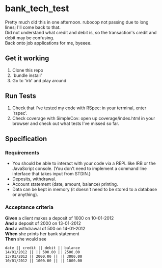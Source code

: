 # bank_tech_test

Pretty much did this in one afternoon. rubocop not passing due to long lines; I'll come back to that.  
Did not understand what credit and debit is, so the transaction's credit and debit may be confusing.  
Back onto job applications for me, byeeee.  

## Get it working
1. Clone this repo  
2. 'bundle install'  
3. Go to 'irb' and play around  


## Run Tests
1. Check that I've tested my code with RSpec: in your terminal, enter 'rspec'.  
2. Check coverage with SimpleCov: open up coverage/index.html in your browser and check out what tests I've missed so far.  


## Specification

### Requirements

* You should be able to interact with your code via a REPL like IRB or the JavaScript console.  (You don't need to implement a command line interface that takes input from STDIN.)
* Deposits, withdrawal.
* Account statement (date, amount, balance) printing.
* Data can be kept in memory (it doesn't need to be stored to a database or anything).

### Acceptance criteria

**Given** a client makes a deposit of 1000 on 10-01-2012  
**And** a deposit of 2000 on 13-01-2012  
**And** a withdrawal of 500 on 14-01-2012  
**When** she prints her bank statement  
**Then** she would see

```
date || credit || debit || balance
14/01/2012 || || 500.00 || 2500.00
13/01/2012 || 2000.00 || || 3000.00
10/01/2012 || 1000.00 || || 1000.00
```
